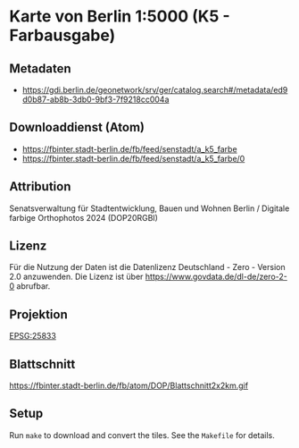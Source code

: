 Karte von Berlin 1:5000 (K5 - Farbausgabe)
==========================================

## Metadaten

* https://gdi.berlin.de/geonetwork/srv/ger/catalog.search#/metadata/ed9d0b87-ab8b-3db0-9bf3-7f9218cc004a

## Downloaddienst (Atom)

* https://fbinter.stadt-berlin.de/fb/feed/senstadt/a_k5_farbe
* https://fbinter.stadt-berlin.de/fb/feed/senstadt/a_k5_farbe/0

## Attribution

Senatsverwaltung für Stadtentwicklung, Bauen und Wohnen Berlin / Digitale farbige Orthophotos 2024 (DOP20RGBI)

## Lizenz

Für die Nutzung der Daten ist die Datenlizenz Deutschland - Zero - Version 2.0 anzuwenden.
Die Lizenz ist über https://www.govdata.de/dl-de/zero-2-0 abrufbar.

## Projektion

[EPSG:25833](http://spatialreference.org/ref/epsg/25833/)

## Blattschnitt

https://fbinter.stadt-berlin.de/fb/atom/DOP/Blattschnitt2x2km.gif

## Setup

Run `make` to download and convert the tiles. See the `Makefile` for details.
